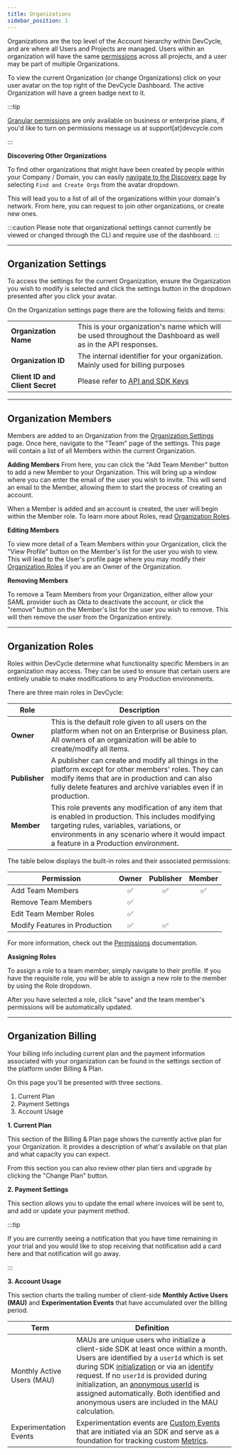 ```yaml
---
title: Organizations
sidebar_position: 1
---
```


Organizations are the top level of the Account hierarchy within DevCycle, and are where all Users and Projects are managed. Users within an organization will have the same [permissions](/platform/security-and-guardrails/permissions) across all projects, and a user may be part of multiple Organizations.

To view the current Organization (or change Organizations) click on your user avatar on the top right of the DevCycle Dashboard. The active Organization will have a green badge next to it.

:::tip

[Granular permissions](/platform/security-and-guardrails/permissions) are only available on business or enterprise plans, if you'd like to turn on permissions message us at support[at]devcycle.com

:::
 
**Discovering Other Organizations**

To find other organizations that might have been created by people within your Company / Domain, you can easily [navigate to the Discovery page](https://app.devcycle.com/organizationDiscovery) by selecting `Find and Create Orgs` from the avatar dropdown.

This will lead you to a list of all of the organizations within your domain's network. From here, you can request to join other organizations, or create new ones.

:::caution
Please note that organizational settings cannot currently be viewed or changed through the CLI and require use of the dashboard.
:::

---

## Organization Settings

To access the settings for the current Organization, ensure the Organization you wish to modify is selected and click the settings button in the dropdown presented after you click your avatar.

On the Organization settings page there are the following fields and items:

|                                 |                                                                                                               |
| ------------------------------- | ------------------------------------------------------------------------------------------------------------- |
| **Organization Name**           | This is your organization's name which will be used throughout the Dashboard as well as in the API responses. |
| **Organization ID**             | The internal identifier for your organization. Mainly used for billing purposes                               |
| **Client ID and Client Secret** | Please refer to [API and SDK Keys](/platform/account-management/keys)                                                          |

---

## Organization Members

Members are added to an Organization from the [Organization Settings](#organization-settings) page. Once here, navigate to the "Team" page of the settings. This page will contain a list of all Members within the current Organization.

**Adding Members**
From here, you can click the "Add Team Member" button to add a new Member to your Organization. This will bring up a window where you can enter the email of the user you wish to invite. This will send an email to the Member, allowing them to start the process of creating an account.

When a Member is added and an account is created, the user will begin within the Member role. To learn more about Roles, read [Organization Roles](#organization-roles).

**Editing Members**

To view more detail of a Team Members within your Organization, click the "View Profile" button on the Member's list for the user you wish to view. This will lead to the User's profile page where you may modify their [Organization Roles](#organization-roles) if you are an Owner of the Organization.

**Removing Members**

To remove a Team Members from your Organization, either allow your SAML provider such as Okta to deactivate the account, or click the "remove" button on the Member's list for the user you wish to remove. This will then remove the user from the Organization entirely.

---

## Organization Roles

Roles within DevCycle determine what functionality specific Members in an organization may access. They can be used to ensure that certain users are entirely unable to make modifications to any Production environments.

There are three main roles in DevCycle:

| Role          | Description                                                                                                                                                                                                                                 |
| ------------- | ------------------------------------------------------------------------------------------------------------------------------------------------------------------------------------------------------------------------------------------- |
| **Owner**     | This is the default role given to all users on the platform when not on an Enterprise or Business plan. All owners of an organization will be able to create/modify all items.                                                              |
| **Publisher** | A publisher can create and modify all things in the platform except for other members' roles. They can modify items that are in production and can also fully delete features and archive variables even if in production.                  |
| **Member**    | This role prevents any modification of any item that is enabled in production. This includes modifying targeting rules, variables, variations, or environments in any scenario where it would impact a feature in a Production environment. |

The table below displays the built-in roles and their associated permissions:

| Permission                    | Owner | Publisher | Member |
| ----------------------------- | :---: | :-------: | :----: |
| Add Team Members              |  ✅   |    ✅     |   ✅   |
| Remove Team Members           |  ✅   |           |        |
| Edit Team Member Roles        |  ✅   |           |        |
| Modify Features in Production |  ✅   |    ✅     |        |

For more information, check out the [Permissions](/platform/security-and-guardrails/permissions) documentation.

**Assigning Roles**

To assign a role to a team member, simply navigate to their profile. If you have the requisite role, you will be able to assign a new role to the member by using the Role dropdown.

After you have selected a role, click "save" and the team member's permissions will be automatically updated.

---

## Organization Billing

Your billing info including current plan and the payment information associated with your organization can be found in the settings section of the platform under Billing & Plan.

On this page you'll be presented with three sections.

1. Current Plan
2. Payment Settings
3. Account Usage

**1. Current Plan**

This section of the Billing & Plan page shows the currently active plan for your Organization. It provides a description of what's available on that plan and what capacity you can expect.

From this section you can also review other plan tiers and upgrade by clicking the "Change Plan" button. 

**2. Payment Settings**

This section allows you to update the email where invoices will be sent to, and add or update your payment method.

:::tip

If you are currently seeing a notification that you have time remaining in your trial and you would like to stop receiving that notification add a card here and that notification will go away.

:::

**3. Account Usage**

This section charts the trailing number of client-side **Monthly Active Users (MAU)** and **Experimentation Events** that have accumulated over the billing period.

| Term | Definition |
| - | - |
| Monthly Active Users (MAU) | MAUs are unique users who initialize a client-side SDK at least once within a month. Users are identified by a `userId` which is set during SDK [initialization](/sdk/features#initialization) or via an [identify](/sdk/features#identifying-a-user-or-setting-properties) request. If no `userId` is provided during initialization, an [anonymous userId](/sdk/features#anonymous-users) is assigned automatically. Both identified and anonymous users are included in the MAU calculation. |
| Experimentation Events | Experimentation events are [Custom Events](/sdk/features#tracking-custom-events) that are initiated via an SDK and serve as a foundation for tracking custom [Metrics](/platform/experimentation/creating-and-managing-metrics/). |

